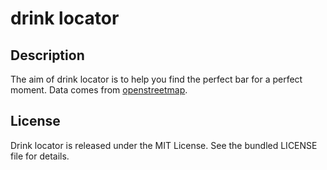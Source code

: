 # drink locator

## Description

The aim of drink locator is to help you find the perfect bar for a perfect moment.
Data comes from [openstreetmap](http://openstreetmap.fr/).

## License

Drink locator is released under the MIT License. See the bundled LICENSE file for details.
